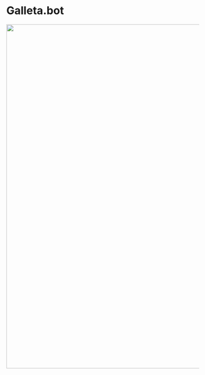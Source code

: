 # Galleta.bot

<p align="center">
<img src="/Memoria interna/DCIM/100PINT/Pines/Hanni.jpg" width="900"/> 
